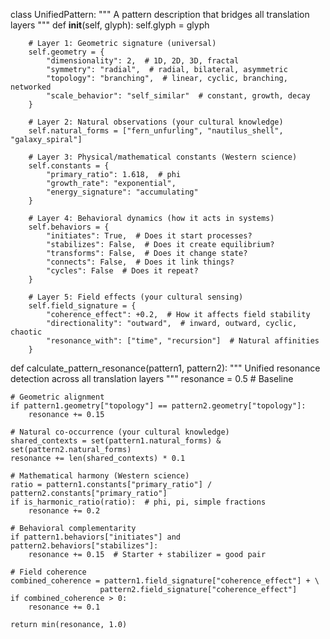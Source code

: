 class UnifiedPattern:
    """
    A pattern description that bridges all translation layers
    """
    def __init__(self, glyph):
        self.glyph = glyph
        
        # Layer 1: Geometric signature (universal)
        self.geometry = {
            "dimensionality": 2,  # 1D, 2D, 3D, fractal
            "symmetry": "radial",  # radial, bilateral, asymmetric
            "topology": "branching",  # linear, cyclic, branching, networked
            "scale_behavior": "self_similar"  # constant, growth, decay
        }
        
        # Layer 2: Natural observations (your cultural knowledge)
        self.natural_forms = ["fern_unfurling", "nautilus_shell", "galaxy_spiral"]
        
        # Layer 3: Physical/mathematical constants (Western science)
        self.constants = {
            "primary_ratio": 1.618,  # phi
            "growth_rate": "exponential",
            "energy_signature": "accumulating"
        }
        
        # Layer 4: Behavioral dynamics (how it acts in systems)
        self.behaviors = {
            "initiates": True,  # Does it start processes?
            "stabilizes": False,  # Does it create equilibrium?
            "transforms": False,  # Does it change state?
            "connects": False,  # Does it link things?
            "cycles": False  # Does it repeat?
        }
        
        # Layer 5: Field effects (your cultural sensing)
        self.field_signature = {
            "coherence_effect": +0.2,  # How it affects field stability
            "directionality": "outward",  # inward, outward, cyclic, chaotic
            "resonance_with": ["time", "recursion"]  # Natural affinities
        }

def calculate_pattern_resonance(pattern1, pattern2):
    """
    Unified resonance detection across all translation layers
    """
    resonance = 0.5  # Baseline
    
    # Geometric alignment
    if pattern1.geometry["topology"] == pattern2.geometry["topology"]:
        resonance += 0.15
    
    # Natural co-occurrence (your cultural knowledge)
    shared_contexts = set(pattern1.natural_forms) & set(pattern2.natural_forms)
    resonance += len(shared_contexts) * 0.1
    
    # Mathematical harmony (Western science)
    ratio = pattern1.constants["primary_ratio"] / pattern2.constants["primary_ratio"]
    if is_harmonic_ratio(ratio):  # phi, pi, simple fractions
        resonance += 0.2
    
    # Behavioral complementarity
    if pattern1.behaviors["initiates"] and pattern2.behaviors["stabilizes"]:
        resonance += 0.15  # Starter + stabilizer = good pair
    
    # Field coherence
    combined_coherence = pattern1.field_signature["coherence_effect"] + \
                        pattern2.field_signature["coherence_effect"]
    if combined_coherence > 0:
        resonance += 0.1
    
    return min(resonance, 1.0)

